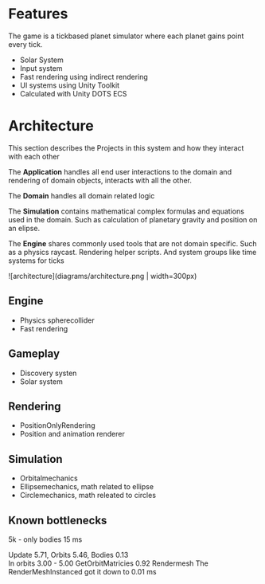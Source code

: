# Features
The game is a tickbased planet simulator where each planet gains point every tick.
- Solar System
- Input system
- Fast rendering using indirect rendering
- UI systems using Unity Toolkit
- Calculated with Unity DOTS ECS

# Architecture
This section describes the Projects in this system and how they interact with each other 

The **Application** handles all end user interactions to the domain and rendering of domain objects, interacts with all the other.

The **Domain** handles all domain related logic  

The **Simulation** contains mathematical complex formulas and equations used in the domain. Such as calculation of planetary gravity and position on an elipse.

The **Engine** shares commonly used tools that are not domain specific. Such as a physics raycast. Rendering helper scripts. And system groups like time systems for ticks

![architecture](diagrams/architecture.png | width=300px)


## Engine
- Physics spherecollider
- Fast rendering

## Gameplay
- Discovery systen
- Solar system

## Rendering
- PositionOnlyRendering
- Position and animation renderer

## Simulation
- Orbitalmechanics
- Ellipsemechanics, math related to ellipse 
- Circlemechanics, math releated to circles


## Known bottlenecks
5k - only bodies 15 ms

Update 5.71, Orbits 5.46, Bodies 0.13  
In orbits
3.00 - 5.00 GetOrbitMatricies
0.92 Rendermesh
The RenderMeshInstanced got it down to 0.01 ms

